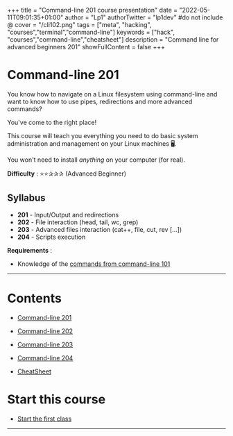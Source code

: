 +++
title = "Command-line 201 course presentation"
date = "2022-05-11T09:01:35+01:00"
author = "Lp1"
authorTwitter = "lp1dev" #do not include @
cover = "/cli102.png"
tags = ["meta", "hacking", "courses","terminal","command-line"]
keywords = ["hack", "courses","command-line","cheatsheet"]
description = "Command line for advanced beginners 201"
showFullContent = false
+++

# Command-line 201

You know how to navigate on a Linux filesystem using command-line and want to know how to use pipes, redirections and more advanced commands?

You've come to the right place! 

This course will teach you everything you need to do basic system administration and management on your Linux machines 🖥️.

You won't need to install *anything* on your computer (for real).

**Difficulty** : ⭐⭐✰✰✰ (Advanced Beginner)

## Syllabus

- **201** - Input/Output and redirections
- **202** - File interaction (head, tail, wc, grep)
- **203** - Advanced files interaction (cat++, file, cut, rev [...])
- **204** - Scripts execution 

**Requirements** : 

- Knowledge of the [commands from command-line 101](/posts/command_line_101/cheatsheet)

---


# Contents

- [Command-line 201](./201)
- [Command-line 202](./202)
- [Command-line 203](./203)
- [Command-line 204](./204)

- [CheatSheet](./cheatsheet)

# Start this course

- [Start the first class](./201)

---

